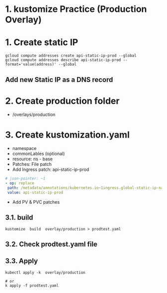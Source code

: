 # 1. kustomize Practice (Production Overlay)<!-- omit in TOC -->

# 1. Create static IP
```vim
gcloud compute addresses create api-static-ip-prod --global
gcloud compute addresses describe api-static-ip-prod --format='value(address)' --global
```
## Add new Static IP as a DNS record
# 2. Create production folder
- /overlays/production

# 3. Create kustomization.yaml
- namespace
- commonLables (optional)
- resource: ns - base
- Patches: File patch
- Add Ingress patch: api-static-ip-prod
 ```yaml
 # json-pointer: ~1
 - op: replace
  path: /metadata/annotations/kubernetes.io~1ingress.global-static-ip-name
  value: api-static-ip-prod
 ```
- Add PV & PVC patches
## 3.1. build
```vim
kustomize  build  overlay/production > prodtest.yaml
```

## 3.2. Check prodtest.yaml file
## 3.3. Apply
```vim
kubectl apply -k  overlay/production

# or
k apply -f prodtest.yaml
```
